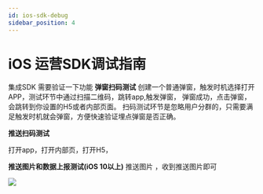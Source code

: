 ```yaml
---
id: ios-sdk-debug
sidebar_position: 4
---
```


iOS 运营SDK调试指南
=============

集成SDK 需要验证一下功能 **弹窗扫码测试** 创建一个普通弹窗，触发时机选择打开APP，测试环节中通过扫描二维码，跳转app,触发弹窗， 弹窗成功，点击弹窗，会跳转到你设置的H5或者内部页面。 扫码测试环节是忽略用户分群的，只需要满足触发时机就会弹窗，方便快速验证埋点弹窗是否正确。

**推送扫码测试**

打开app，打开内部页，打开H5，

**推送图片和数据上报测试(iOS 10以上)** 推送图片 ，收到推送图片即可

![](https://gblobscdn.gitbook.com/assets%2F-M2qbZInaXgdm8kkNosp%2F-MC5p36fz4qAklNOXt32%2F-MC5p9nSv7qq1zxlI2Fz%2Fimage.png?alt=media&token=24552487-12dc-4faf-b129-21f9abf97f47)

